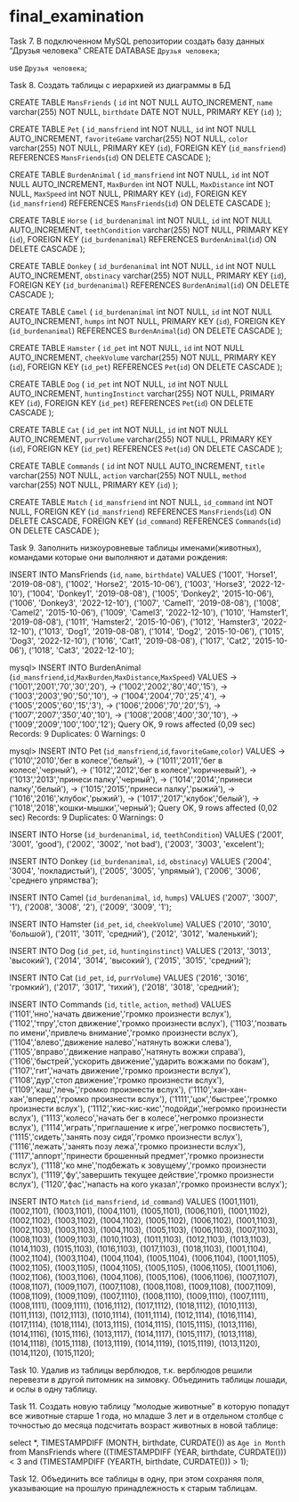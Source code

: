# final_examination

Task 7. В подключенном MySQL репозитории создать базу данных “Друзья
человека”
CREATE DATABASE `Друзья человека`;

use `Друзья человека`;

Task 8. Создать таблицы с иерархией из диаграммы в БД

CREATE TABLE `MansFriends` (
	`id` int NOT NULL AUTO_INCREMENT,
	`name` varchar(255) NOT NULL,
	`birthdate` DATE NOT NULL,
	PRIMARY KEY (`id`)
);

CREATE TABLE `Pet` (
	`id_mansfriend` int NOT NULL,
	`id` int NOT NULL AUTO_INCREMENT,
	`favoriteGame` varchar(255) NOT NULL,
	`color` varchar(255) NOT NULL,
	PRIMARY KEY (`id`),
	FOREIGN KEY (`id_mansfriend`) REFERENCES `MansFriends`(`id`) ON DELETE CASCADE
);

CREATE TABLE `BurdenAnimal` (
	`id_mansfriend` int NOT NULL,
	`id` int NOT NULL AUTO_INCREMENT,
	`MaxBurden` int NOT NULL,
	`MaxDistance` int NOT NULL,
	`MaxSpeed` int NOT NULL,
	PRIMARY KEY (`id`),
	FOREIGN KEY (`id_mansfriend`) REFERENCES `MansFriends`(`id`) ON DELETE CASCADE
);

CREATE TABLE `Horse` (
	`id_burdenanimal` int NOT NULL,
	`id` int NOT NULL AUTO_INCREMENT,
	`teethCondition` varchar(255) NOT NULL,
	PRIMARY KEY (`id`),
	FOREIGN KEY (`id_burdenanimal`) REFERENCES `BurdenAnimal`(`id`) ON DELETE CASCADE
);

CREATE TABLE `Donkey` (
	`id_burdenanimal` int NOT NULL,
	`id` int NOT NULL AUTO_INCREMENT,
	`obstinacy` varchar(255) NOT NULL,
	PRIMARY KEY (`id`),
	FOREIGN KEY (`id_burdenanimal`) REFERENCES `BurdenAnimal`(`id`) ON DELETE CASCADE
);

CREATE TABLE `Camel` (
	`id_burdenanimal` int NOT NULL,
	`id` int NOT NULL AUTO_INCREMENT,
	`humps` int NOT NULL,
	PRIMARY KEY (`id`),
	FOREIGN KEY (`id_burdenanimal`) REFERENCES `BurdenAnimal`(`id`) ON DELETE CASCADE
);

CREATE TABLE `Hamster` (
	`id_pet` int NOT NULL,
	`id` int NOT NULL AUTO_INCREMENT,
	`cheekVolume` varchar(255) NOT NULL,
	PRIMARY KEY (`id`),
	FOREIGN KEY (`id_pet`) REFERENCES `Pet`(`id`) ON DELETE CASCADE
);

CREATE TABLE `Dog` (
	`id_pet` int NOT NULL,
	`id` int NOT NULL AUTO_INCREMENT,
	`huntingInstinct` varchar(255) NOT NULL,
	PRIMARY KEY (`id`),
	FOREIGN KEY (`id_pet`) REFERENCES `Pet`(`id`) ON DELETE CASCADE
);

CREATE TABLE `Cat` (
	`id_pet` int NOT NULL,
	`id` int NOT NULL AUTO_INCREMENT,
	`purrVolume` varchar(255) NOT NULL,
	PRIMARY KEY (`id`),
	FOREIGN KEY (`id_pet`) REFERENCES `Pet`(`id`) ON DELETE CASCADE
);

CREATE TABLE `Commands` (
	`id` int NOT NULL AUTO_INCREMENT,
	`title` varchar(255) NOT NULL,
	`action` varchar(255) NOT NULL,
	`method` varchar(255) NOT NULL,
	PRIMARY KEY (`id`)
);

CREATE TABLE `Match` (
	`id_mansfriend` int NOT NULL,
	`id_command` int NOT NULL,
	FOREIGN KEY (`id_mansfriend`) REFERENCES `MansFriends`(`id`) ON DELETE CASCADE,
	FOREIGN KEY (`id_command`) REFERENCES `Commands`(`id`) ON DELETE CASCADE
);

Task 9. Заполнить низкоуровневые таблицы именами(животных), командами
которые они выполняют и датами рождения:

INSERT INTO MansFriends (`id`, `name`, `birthdate`) VALUES
	('1001', 'Horse1', '2019-08-08'),
	('1002', 'Horse2', '2015-10-06'),
	('1003', 'Horse3', '2022-12-10'),
	('1004', 'Donkey1', '2019-08-08'),
	('1005', 'Donkey2', '2015-10-06'),
	('1006', 'Donkey3', '2022-12-10'),
	('1007', 'Camel1', '2019-08-08'),
	('1008', 'Camel2', '2015-10-06'),
	('1009', 'Camel3', '2022-12-10'),
	('1010', 'Hamster1', '2019-08-08'),
	('1011', 'Hamster2', '2015-10-06'),
	('1012', 'Hamster3', '2022-12-10'),
	('1013', 'Dog1', '2019-08-08'),
	('1014', 'Dog2', '2015-10-06'),
	('1015', 'Dog3', '2022-12-10'),
	('1016', 'Cat1', '2019-08-08'),
	('1017', 'Cat2', '2015-10-06'),
	('1018', 'Cat3', '2022-12-10');


mysql> INSERT INTO BurdenAnimal (`id_mansfriend`,`id`,`MaxBurden`,`MaxDistance`,`MaxSpeed`) VALUES
    -> ('1001','2001','70','30','20'),
    -> ('1002','2002','80','40','15'),
    -> ('1003','2003','90','50','10'),
    -> ('1004','2004','70','25','4'),
    -> ('1005','2005','60','15','3'),
    -> ('1006','2006','70','20','5'),
    -> ('1007','2007','350','40','10'),
    -> ('1008','2008','400','30','10'),
    -> ('1009','2009','100','100','12');
Query OK, 9 rows affected (0,09 sec)
Records: 9  Duplicates: 0  Warnings: 0

mysql> INSERT INTO Pet (`id_mansfriend`,`id`,`favoriteGame`,`color`) VALUES
    -> ('1010','2010','бег в колесе','белый'),
    -> ('1011','2011','бег в колесе','черный'),
    -> ('1012','2012','бег в колесе','коричневый'),
    -> ('1013','2013','принеси палку','черный'),
    -> ('1014','2014','принеси палку','белый'),
    -> ('1015','2015','принеси палку','рыжий'),
    -> ('1016','2016','клубок','рыжий'),
    -> ('1017','2017','клубок','белый'),
    -> ('1018','2018','кошки-мышки','черный');
Query OK, 9 rows affected (0,02 sec)
Records: 9  Duplicates: 0  Warnings: 0

INSERT INTO Horse (`id_burdenanimal`, `id`, `teethCondition`) VALUES 
	('2001', '3001', 'good'),
	('2002', '3002', 'not bad'),
	('2003', '3003', 'excelent');

INSERT INTO Donkey (`id_burdenanimal`, `id`, `obstinacy`) VALUES 
	('2004', '3004', 'покладистый'),
	('2005', '3005', 'упрямый'),
	('2006', '3006', 'среднего упрямства');

INSERT INTO Camel (`id_burdenanimal`, `id`, `humps`) VALUES 
	('2007', '3007', '1'),
	('2008', '3008', '2'),
	('2009', '3009', '1');

INSERT INTO Hamster (`id_pet`, `id`, `cheekVolume`) VALUES 
	('2010', '3010', 'большой'),
	('2011', '3011', 'средний'),
	('2012', '3012', 'маленький');

INSERT INTO Dog (`id_pet`, `id`, `huntinginstinct`) VALUES 
	('2013', '3013', 'высокий'),
	('2014', '3014', 'высокий'),
	('2015', '3015', 'средний');

INSERT INTO Cat (`id_pet`, `id`, `purrVolume`) VALUES 
	('2016', '3016', 'громкий'),
	('2017', '3017', 'тихий'),
	('2018', '3018', 'средний');

INSERT INTO Commands (`id`, `title`, `action`, `method`) VALUES
	('1101','нно','начать движение','громко произнести вслух'),
	('1102','тпру','стоп движение','громко произнести вслух'),
	('1103','позвать по имени','привлечь внимание','громко произнести вслух'),
	('1104','влево','движение налево','натянуть вожжи слева'),
	('1105','вправо','движение направо','натянуть вожжи справа'),
	('1106','быстрей','ускорить движение','ударить вожжами по бокам'),
	('1107','гит','начать движение','громко произнести вслух'),
	('1108','дур','стоп движение','громко произнести вслух'),
	('1109','каш','лечь','громко произнести вслух'),
	('1110','хан-хан-хан','вперед','громко произнести вслух'),
	('1111','цок','быстрее','громко произнести вслух'),
	('1112','кис-кис-кис','подойди','негромко произнести вслух'),
	('1113','колесо','начать бег в колесе','негромко произнести вслух'),
	('1114','играть','приглашение к игре','негромко посвистеть'),
	('1115','сидеть','занять позу сидя','громко произнести вслух'),
	('1116','лежать','занять позу лежа','громко произнести вслух'),
	('1117','аппорт','принести брошенный предмет','громко произнести вслух'),
	('1118','ко мне','подбежать к зовущему','громко произнести вслух'),
	('1119','фу','завершить текущее действие','громко произнести вслух'),
	('1120','фас','напасть на кого указал','громко произнести вслух');

INSERT INTO `Match` (`id_mansfriend`, `id_command`) VALUES
(1001,1101),
(1002,1101),
(1003,1101),
(1004,1101),
(1005,1101),
(1006,1101),
(1001,1102),
(1002,1102),
(1003,1102),
(1004,1102),
(1005,1102),
(1006,1102),
(1001,1103),
(1002,1103),
(1003,1103),
(1004,1103),
(1005,1103),
(1006,1103),
(1007,1103),
(1008,1103),
(1009,1103),
(1010,1103),
(1011,1103),
(1012,1103),
(1013,1103),
(1014,1103),
(1015,1103),
(1016,1103),
(1017,1103),
(1018,1103),
(1001,1104),
(1002,1104),
(1003,1104),
(1004,1104),
(1005,1104),
(1006,1104),
(1001,1105),
(1002,1105),
(1003,1105),
(1004,1105),
(1005,1105),
(1006,1105),
(1001,1106),
(1002,1106),
(1003,1106),
(1004,1106),
(1005,1106),
(1006,1106),
(1007,1107),
(1008,1107),
(1009,1107),
(1007,1108),
(1008,1108),
(1009,1108),
(1007,1109),
(1008,1109),
(1009,1109),
(1007,1110),
(1008,1110),
(1009,1110),
(1007,1111),
(1008,1111),
(1009,1111),
(1016,1112),
(1017,1112),
(1018,1112),
(1010,1113),
(1011,1113),
(1012,1113),
(1010,1114),
(1011,1114),
(1012,1114),
(1016,1114),
(1017,1114),
(1018,1114),
(1013,1115),
(1014,1115),
(1015,1115),
(1013,1116),
(1014,1116),
(1015,1116),
(1013,1117),
(1014,1117),
(1015,1117),
(1013,1118),
(1014,1118),
(1015,1118),
(1013,1119),
(1014,1119),
(1015,1119),
(1013,1120),
(1014,1120),
(1015,1120);

Task 10. Удалив из таблицы верблюдов, т.к. верблюдов решили перевезти в другой
питомник на зимовку. Объединить таблицы лошади, и ослы в одну таблицу.

Task 11. Создать новую таблицу “молодые животные” в которую попадут все
животные старше 1 года, но младше 3 лет и в отдельном столбце с точностью
до месяца подсчитать возраст животных в новой таблице:

select *, TIMESTAMPDIFF (MONTH, birthdate, CURDATE()) as `Age in Month`
from MansFriends
where
((TIMESTAMPDIFF (YEAR, birthdate, CURDATE())) < 3 and (TIMESTAMPDIFF (YEARTH, birthdate, CURDATE())) > 1);

Task 12. Объединить все таблицы в одну, при этом сохраняя поля, указывающие на
прошлую принадлежность к старым таблицам.
